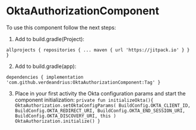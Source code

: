 # OktaAuthorizationComponent

To use this component follow the next steps: 

1. Add to build.gradle(Project):

``allprojects {
		repositories {
			...
			maven { url 'https://jitpack.io' }
		}
	}``
  
2. Add to build.gradle(app):

``dependencies {
	        implementation 'com.github.verdeandrius:OktaAuthorizationComponent:Tag'
	}``
  
3. Place in your first activity the Okta configuration params and start the component initialization: 
``private fun initializeOkta(){
        OktaAuthorization.setOktaConfigParams(
            BuildConfig.OKTA_CLIENT_ID,
            BuildConfig.OKTA_REDIRECT_URI,
            BuildConfig.OKTA_END_SESSION_URI,
            BuildConfig.OKTA_DISCOVERY_URI,
            this
        )
        OktaAuthorization.initialize()
    }``
